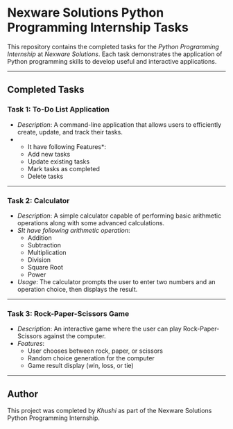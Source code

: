 # Nexware Solutions Python Programming Internship Tasks

This repository contains the completed tasks for the *Python Programming Internship* at *Nexware Solutions*. Each task demonstrates the application of Python programming skills to develop useful and interactive applications.

---

## Completed Tasks

### Task 1: To-Do List Application
- *Description*: A command-line application that allows users to efficiently create, update, and track their tasks.
- * It have following Features*:
  - Add new tasks
  - Update existing tasks
  - Mark tasks as completed
  - Delete tasks

---

### Task 2: Calculator
- *Description*: A simple calculator capable of performing basic arithmetic operations along with some advanced calculations.
- *SIt have following arithmetic operation*:
  - Addition
  - Subtraction
  - Multiplication
  - Division
  - Square Root
  - Power
- *Usage*: The calculator prompts the user to enter two numbers and an operation choice, then displays the result.

---

### Task 3: Rock-Paper-Scissors Game
- *Description*: An interactive game where the user can play Rock-Paper-Scissors against the computer.
- *Features*:
  - User chooses between rock, paper, or scissors
  - Random choice generation for the computer
  - Game result display (win, loss, or tie)

---

## Author
This project was completed by *Khushi* as part of the Nexware Solutions Python Programming Internship.
